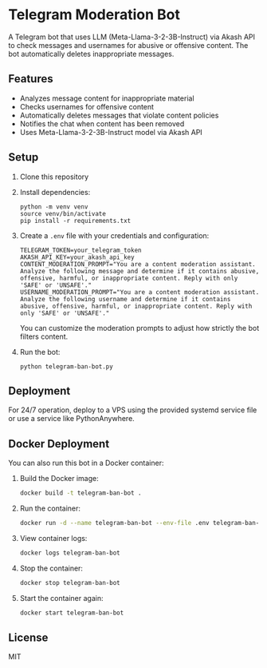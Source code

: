 # Telegram Moderation Bot

A Telegram bot that uses LLM (Meta-Llama-3-2-3B-Instruct) via Akash API to check messages and usernames for abusive or offensive content. The bot automatically deletes inappropriate messages.

## Features

- Analyzes message content for inappropriate material
- Checks usernames for offensive content
- Automatically deletes messages that violate content policies
- Notifies the chat when content has been removed
- Uses Meta-Llama-3-2-3B-Instruct model via Akash API

## Setup

1. Clone this repository
2. Install dependencies:
   ```
   python -m venv venv
   source venv/bin/activate
   pip install -r requirements.txt
   ```
3. Create a `.env` file with your credentials and configuration:
   ```
   TELEGRAM_TOKEN=your_telegram_token
   AKASH_API_KEY=your_akash_api_key
   CONTENT_MODERATION_PROMPT="You are a content moderation assistant. Analyze the following message and determine if it contains abusive, offensive, harmful, or inappropriate content. Reply with only 'SAFE' or 'UNSAFE'."
   USERNAME_MODERATION_PROMPT="You are a content moderation assistant. Analyze the following username and determine if it contains abusive, offensive, harmful, or inappropriate content. Reply with only 'SAFE' or 'UNSAFE'."
   ```

   You can customize the moderation prompts to adjust how strictly the bot filters content.
4. Run the bot:
   ```
   python telegram-ban-bot.py
   ```

## Deployment

For 24/7 operation, deploy to a VPS using the provided systemd service file or use a service like PythonAnywhere.

## Docker Deployment

You can also run this bot in a Docker container:

1. Build the Docker image:

   ```bash
   docker build -t telegram-ban-bot .
   ```

2. Run the container:

   ```bash
   docker run -d --name telegram-ban-bot --env-file .env telegram-ban-bot
   ```

3. View container logs:

   ```bash
   docker logs telegram-ban-bot
   ```

4. Stop the container:

   ```bash
   docker stop telegram-ban-bot
   ```

5. Start the container again:

   ```bash
   docker start telegram-ban-bot
   ```

## License

MIT
